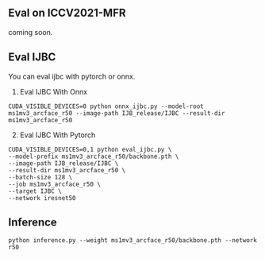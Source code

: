 ## Eval on ICCV2021-MFR

coming soon.


## Eval IJBC
You can eval ijbc with pytorch or onnx.


1. Eval IJBC With Onnx
```shell
CUDA_VISIBLE_DEVICES=0 python onnx_ijbc.py --model-root ms1mv3_arcface_r50 --image-path IJB_release/IJBC --result-dir ms1mv3_arcface_r50
```

2. Eval IJBC With Pytorch
```shell
CUDA_VISIBLE_DEVICES=0,1 python eval_ijbc.py \
--model-prefix ms1mv3_arcface_r50/backbone.pth \
--image-path IJB_release/IJBC \
--result-dir ms1mv3_arcface_r50 \
--batch-size 128 \
--job ms1mv3_arcface_r50 \
--target IJBC \
--network iresnet50
```

## Inference

```shell
python inference.py --weight ms1mv3_arcface_r50/backbone.pth --network r50
```
